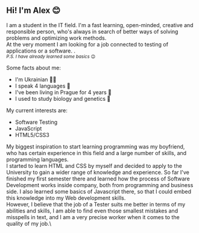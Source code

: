 ## Hi! I'm Alex :blush:

I am a student in the IT field. I'm a fast learning, open-minded, creative and responsible person, who's always in search of better ways of solving problems and optimizing work methods.\
At the very moment I am looking for a job connected to testing of applications or a software. .\
*<sub>P.S. I have already learned some basics*<sub> :wink: 

Some facts about me:
 + I'm Ukrainian :yellow_heart::blue_heart:
 + I speak 4 languages :speak_no_evil:
 + I've been living in Prague for 4 years :european_castle:
 + I used to study biology and genetics :microscope:

My current interests are:
 + Software Testing 
 + JavaScript 
 + HTML5/CSS3 

My biggest inspiration to start learning programming was my boyfriend, who has certain experience in this field and a large number of skills, and programming languages.\
 I started to learn HTML and CSS by myself and decided to apply to the University to gain a wider range of knowledge and experience. So far I've finished my first semester there and learned how the process of Software Development works inside company, both from programming and business side. I also learned some basics of Javascript there, so that I could embed this knowledge into my Web development skills.\
However, I believe that the job of a Tester suits me better in terms of my abilities and skills, I am able to find even those smallest mistakes and misspells in text, and I am a very precise worker when it comes to the quality of my job.\

